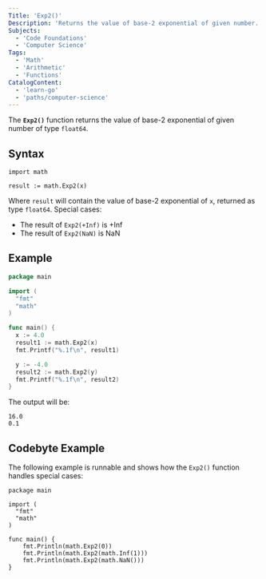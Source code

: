 ```yaml
---
Title: 'Exp2()'
Description: 'Returns the value of base-2 exponential of given number.'
Subjects:
  - 'Code Foundations'
  - 'Computer Science'
Tags:
  - 'Math'
  - 'Arithmetic'
  - 'Functions'
CatalogContent:
  - 'learn-go'
  - 'paths/computer-science'
---
```


The **`Exp2()`** function returns the value of base-2 exponential of given number of type `float64`.

## Syntax

```pseudo
import math

result := math.Exp2(x)
```

Where `result` will contain the value of base-2 exponential of `x`, returned as type `float64`.
Special cases:

- The result of `Exp2(+Inf)` is +Inf
- The result of `Exp2(NaN)` is NaN
  
## Example

```go
package main

import (
  "fmt"
  "math"
)

func main() {
  x := 4.0
  result1 := math.Exp2(x)
  fmt.Printf("%.1f\n", result1)

  y := -4.0
  result2 := math.Exp2(y)
  fmt.Printf("%.1f\n", result2)
}
```

The output will be:

```shell
16.0
0.1
```

## Codebyte Example

The following example is runnable and shows how the `Exp2()` function handles special cases:

```codebyte/golang
package main

import (
  "fmt"
  "math"
)

func main() {
    fmt.Println(math.Exp2(0))
	fmt.Println(math.Exp2(math.Inf(1)))
	fmt.Println(math.Exp2(math.NaN()))
}
```
